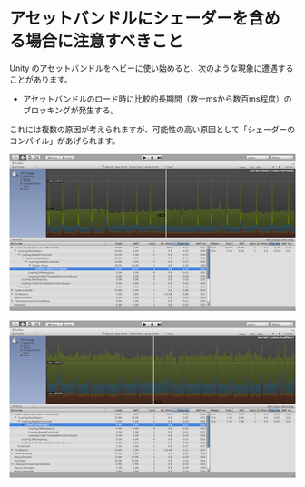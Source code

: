 アセットバンドルにシェーダーを含める場合に注意すべきこと
========================================================

Unity のアセットバンドルをヘビーに使い始めると、次のような現象に遭遇することがあります。

- アセットバンドルのロード時に比較的長期間（数十msから数百ms程度）のブロッキングが発生する。

これには複数の原因が考えられますが、可能性の高い原因として「シェーダーのコンパイル」があげられます。

![test1](test1.png)

![test2](test2.png)
